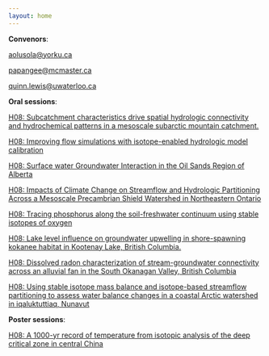 ```yaml
---
layout: home
---
```



**Convenors**:

<a href="mailto:aolusola@yorku.ca">aolusola@yorku.ca</a>

<a href="mailto:papangee@mcmaster.ca">papangee@mcmaster.ca</a>

<a href="mailto:quinn.lewis@uwaterloo.ca">quinn.lewis@uwaterloo.ca</a>

**Oral sessions**:

[H08: Subcatchment characteristics drive spatial hydrologic connectivity and hydrochemical patterns in a mesoscale subarctic mountain catchment.](H08_Grewa_Subcatch)

[H08: Improving flow simulations with isotope-enabled hydrologic model calibration](H08_Holme_Improvin)

[H08: Surface water Groundwater Interaction in the Oil Sands Region of Alberta](H08_Stadn_Surfacew)

[H08: Impacts of Climate Change on Streamflow and Hydrologic Partitioning Across a Mesoscale Precambrian Shield Watershed in Northeastern Ontario](H08_Tafvi_Impactso)

[H08: Tracing phosphorus along the soil-freshwater continuum using stable isotopes of oxygen](H08_vonSp_Tracingp)

[H08: Lake level influence on groundwater upwelling in shore-spawning kokanee habitat in Kootenay Lake, British Columbia.](H08_Spoon_Lakeleve)

[H08: Dissolved radon characterization of stream-groundwater connectivity across an alluvial fan in the South Okanagan Valley, British Columbia](H08_Montg_Dissolve)

[H08: Using stable isotope mass balance and isotope-based streamflow partitioning to assess water balance changes in a coastal Arctic watershed in iqaluktuttiaq, Nunavut](H08_Leung_Usingsta)

**Poster sessions**:

[H08: A 1000-yr record of temperature from isotopic analysis of the deep critical zone in central China](H08_Wang0_Ayrrecor)

